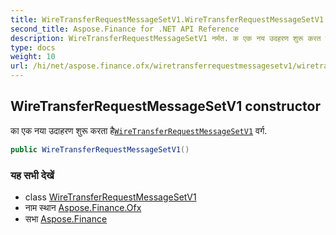 ```yaml
---
title: WireTransferRequestMessageSetV1.WireTransferRequestMessageSetV1
second_title: Aspose.Finance for .NET API Reference
description: WireTransferRequestMessageSetV1 नर्मत. क एक नय उदहरण शुरू करत हैWireTransferRequestMessageSetV1 वर्ग.
type: docs
weight: 10
url: /hi/net/aspose.finance.ofx/wiretransferrequestmessagesetv1/wiretransferrequestmessagesetv1/
---
```

## WireTransferRequestMessageSetV1 constructor

का एक नया उदाहरण शुरू करता है[`WireTransferRequestMessageSetV1`](../) वर्ग.

```csharp
public WireTransferRequestMessageSetV1()
```

### यह सभी देखें

* class [WireTransferRequestMessageSetV1](../)
* नाम स्थान [Aspose.Finance.Ofx](../../wiretransferrequestmessagesetv1/)
* सभा [Aspose.Finance](../../../)


